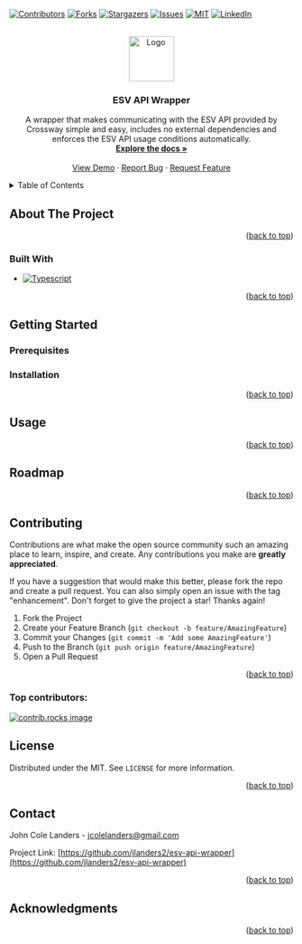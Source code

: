 <!-- Improved compatibility of back to top link: See: https://github.com/othneildrew/Best-README-Template/pull/73 -->

<a id="readme-top"></a>

<!--
*** Thanks for checking out the Best-README-Template. If you have a suggestion
*** that would make this better, please fork the repo and create a pull request
*** or simply open an issue with the tag "enhancement".
*** Don't forget to give the project a star!
*** Thanks again! Now go create something AMAZING! :D
-->

<!-- PROJECT SHIELDS -->
<!--
*** I'm using markdown "reference style" links for readability.
*** Reference links are enclosed in brackets [ ] instead of parentheses ( ).
*** See the bottom of this document for the declaration of the reference variables
*** for contributors-url, forks-url, etc. This is an optional, concise syntax you may use.
*** https://www.markdownguide.org/basic-syntax/#reference-style-links
-->

[![Contributors][contributors-shield]][contributors-url]
[![Forks][forks-shield]][forks-url]
[![Stargazers][stars-shield]][stars-url]
[![Issues][issues-shield]][issues-url]
[![MIT][license-shield]][license-url]
[![LinkedIn][linkedin-shield]][linkedin-url]

<!-- PROJECT LOGO -->
<br />
<div align="center">
  <a href="https://github.com/jlanders2/esv-api-wrapper">
    <img src="images/logo.png" alt="Logo" width="80" height="80">
  </a>

<h3 align="center">ESV API Wrapper</h3>

  <p align="center">
    A wrapper that makes communicating with the ESV API provided by Crossway simple and easy, includes no external dependencies and enforces the ESV API usage conditions automatically.
    <br />
    <a href="https://github.com/jlanders2/esv-api-wrapper"><strong>Explore the docs »</strong></a>
    <br />
    <br />
    <a href="https://github.com/jlanders2/esv-api-wrapper">View Demo</a>
    &middot;
    <a href="https://github.com/jlanders2/esv-api-wrapper/issues/new?labels=bug&template=bug-report---.md">Report Bug</a>
    &middot;
    <a href="https://github.com/jlanders2/esv-api-wrapper/issues/new?labels=enhancement&template=feature-request---.md">Request Feature</a>
  </p>
</div>

<!-- TABLE OF CONTENTS -->
<details>
  <summary>Table of Contents</summary>
  <ol>
    <li>
      <a href="#about-the-project">About The Project</a>
      <ul>
        <li><a href="#built-with">Built With</a></li>
      </ul>
    </li>
    <li>
      <a href="#getting-started">Getting Started</a>
      <ul>
        <li><a href="#prerequisites">Prerequisites</a></li>
        <li><a href="#installation">Installation</a></li>
      </ul>
    </li>
    <li><a href="#usage">Usage</a></li>
    <li><a href="#roadmap">Roadmap</a></li>
    <li><a href="#contributing">Contributing</a></li>
    <li><a href="#license">License</a></li>
    <li><a href="#contact">Contact</a></li>
    <li><a href="#acknowledgments">Acknowledgments</a></li>
  </ol>
</details>

<!-- ABOUT THE PROJECT -->

## About The Project

<!-- [![Product Name Screen Shot][product-screenshot]](https://example.com)

Here's a blank template to get started. To avoid retyping too much info, do a search and replace with your text editor for the following: -->

<p align="right">(<a href="#readme-top">back to top</a>)</p>

### Built With

- [![Typescript][Typescript]][Typescript-url]

<p align="right">(<a href="#readme-top">back to top</a>)</p>

<!-- GETTING STARTED -->

## Getting Started

<!-- This is an example of how you may give instructions on setting up your project locally.
To get a local copy up and running follow these simple example steps. -->

### Prerequisites

<!-- This is an example of how to list things you need to use the software and how to install them.

- npm
  ```sh
  npm install npm@latest -g
  ``` -->

### Installation

<!-- 1. Get a free API Key at [https://example.com](https://example.com)
2. Clone the repo
   ```sh
   git clone https://github.com/jlanders2/esv-api-wrapper.git
   ```
3. Install NPM packages
   ```sh
   npm install
   ```
4. Enter your API in `config.js`
   ```js
   const API_KEY = "ENTER YOUR API";
   ```
5. Change git remote url to avoid accidental pushes to base project
   ```sh
   git remote set-url origin jlanders2/esv-api-wrapper
   git remote -v # confirm the changes
   ``` -->

<p align="right">(<a href="#readme-top">back to top</a>)</p>

<!-- USAGE EXAMPLES -->

## Usage

<!-- Use this space to show useful examples of how a project can be used. Additional screenshots, code examples and demos work well in this space. You may also link to more resources.

_For more examples, please refer to the [Documentation](https://example.com)_ -->

<p align="right">(<a href="#readme-top">back to top</a>)</p>

<!-- ROADMAP -->

## Roadmap

<!-- - [ ] Feature 1
- [ ] Feature 2
- [ ] Feature 3
  - [ ] Nested Feature

See the [open issues](https://github.com/jlanders2/esv-api-wrapper/issues) for a full list of proposed features (and known issues). -->

<p align="right">(<a href="#readme-top">back to top</a>)</p>

<!-- CONTRIBUTING -->

## Contributing

Contributions are what make the open source community such an amazing place to learn, inspire, and create. Any contributions you make are **greatly appreciated**.

If you have a suggestion that would make this better, please fork the repo and create a pull request. You can also simply open an issue with the tag "enhancement".
Don't forget to give the project a star! Thanks again!

1. Fork the Project
2. Create your Feature Branch (`git checkout -b feature/AmazingFeature`)
3. Commit your Changes (`git commit -m 'Add some AmazingFeature'`)
4. Push to the Branch (`git push origin feature/AmazingFeature`)
5. Open a Pull Request

<p align="right">(<a href="#readme-top">back to top</a>)</p>

### Top contributors:

<a href="https://github.com/jlanders2/esv-api-wrapper/graphs/contributors">
  <img src="https://contrib.rocks/image?repo=jlanders2/esv-api-wrapper" alt="contrib.rocks image" />
</a>

<!-- LICENSE -->

## License

Distributed under the MIT. See `LICENSE` for more information.

<p align="right">(<a href="#readme-top">back to top</a>)</p>

<!-- CONTACT -->

## Contact

John Cole Landers - jcolelanders@gmail.com

Project Link: [https://github.com/jlanders2/esv-api-wrapper](https://github.com/jlanders2/esv-api-wrapper)

<p align="right">(<a href="#readme-top">back to top</a>)</p>

<!-- ACKNOWLEDGMENTS -->

## Acknowledgments

<!--
- []()
- []()
- []() -->

<p align="right">(<a href="#readme-top">back to top</a>)</p>

<!-- MARKDOWN LINKS & IMAGES -->
<!-- https://www.markdownguide.org/basic-syntax/#reference-style-links -->

[contributors-shield]: https://img.shields.io/github/contributors/jlanders2/esv-api-wrapper.svg?style=for-the-badge
[contributors-url]: https://github.com/jlanders2/esv-api-wrapper/graphs/contributors
[forks-shield]: https://img.shields.io/github/forks/jlanders2/esv-api-wrapper.svg?style=for-the-badge
[forks-url]: https://github.com/jlanders2/esv-api-wrapper/network/members
[stars-shield]: https://img.shields.io/github/stars/jlanders2/esv-api-wrapper.svg?style=for-the-badge
[stars-url]: https://github.com/jlanders2/esv-api-wrapper/stargazers
[issues-shield]: https://img.shields.io/github/issues/jlanders2/esv-api-wrapper.svg?style=for-the-badge
[issues-url]: https://github.com/jlanders2/esv-api-wrapper/issues
[license-shield]: https://img.shields.io/github/license/jlanders2/esv-api-wrapper.svg?style=for-the-badge
[license-url]: https://github.com/jlanders2/esv-api-wrapper/blob/master/LICENSE.txt
[linkedin-shield]: https://img.shields.io/badge/-LinkedIn-black.svg?style=for-the-badge&logo=linkedin&colorB=555
[linkedin-url]: https://linkedin.com/in/linkedin_username
[product-screenshot]: images/screenshot.png
[Typescript]: https://shields.io/badge/TypeScript-3178C6?logo=TypeScript&logoColor=FFF&style=flat-square
[Typescript-url]: https://www.typescriptlang.org/
